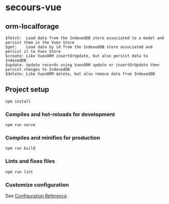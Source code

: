 # secours-vue

## orm-localforage

```
$fetch:  Load data from the IndexedDB store associated to a model and persist them in the Vuex Store
$get:    Load data by id from the IndexedDB store associated and persist it to Vuex Store
$create: Like VuexORM insertOrUpdate, but also persist data to IndexedDB
$update: Update records using VuexORM update or insertOrUpdate then persist changes to IndexedDB
$delete: Like VuexORM delete, but also remove data from IndexedDB
```

## Project setup

```
npm install
```

### Compiles and hot-reloads for development

```
npm run serve
```

### Compiles and minifies for production

```
npm run build
```

### Lints and fixes files

```
npm run lint
```

### Customize configuration

See [Configuration Reference](https://cli.vuejs.org/config/).
